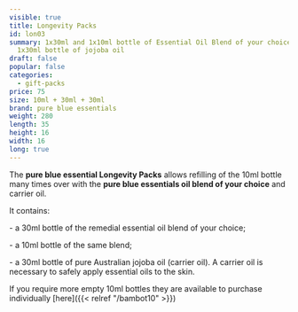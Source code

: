 ```yaml
---
visible: true
title: Longevity Packs
id: lon03
summary: 1x30ml and 1x10ml bottle of Essential Oil Blend of your choice, plus
  1x30ml bottle of jojoba oil
draft: false
popular: false
categories:
  - gift-packs
price: 75
size: 10ml + 30ml + 30ml
brand: pure blue essentials
weight: 280
length: 35
height: 16
width: 16
long: true
---
```

The **pure blue essential Longevity Packs** allows refilling of the 10ml bottle many times over with the **pure blue essentials oil blend of your choice** and carrier oil. 

It contains:

\- a 30ml bottle of the remedial essential oil blend of your choice;

\- a 10ml bottle of the same blend;

\- a 30ml bottle of pure Australian jojoba oil (carrier oil). A carrier oil is necessary to safely apply essential oils to the skin.

If you require more empty 10ml bottles they are available to purchase individually [here]({{< relref "/bambot10" >}})